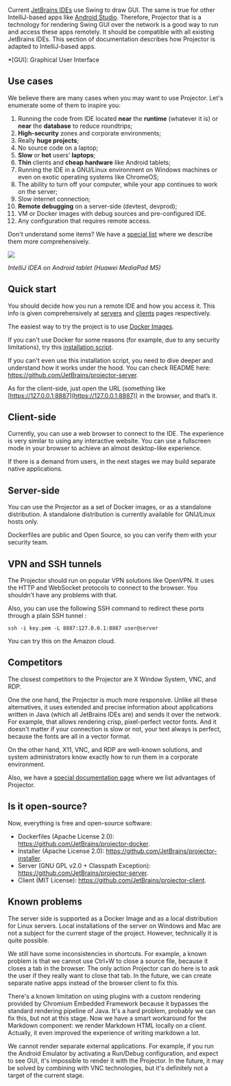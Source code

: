 Current [JetBrains IDEs](https://www.jetbrains.com/products/#type=ide) use Swing to draw GUI. The same is true for other IntelliJ-based apps like [Android Studio](https://developer.android.com/studio/). Therefore, Projector that is a technology for rendering Swing GUI over the network is a good way to run and access these apps remotely. It should be compatible with all existing JetBrains IDEs. This section of documentation describes how Projector is adapted to IntelliJ-based apps.

*[GUI]: Graphical User Interface

## Use cases

We believe there are many cases when you may want to use Projector. Let's enumerate some of them to inspire you:

1. Running the code from IDE located **near** the **runtime** (whatever it is) or **near** the **database** to reduce roundtrips;
1. **High-security** zones and corporate environments;
1. Really **huge projects**;
1. No source code on a laptop;
1. **Slow** or **hot** users’ **laptops**;
1. **Thin** clients and **cheap** **hardware** like Android tablets;
1. Running the IDE in a GNU/Linux environment on Windows machines or even on exotic operating systems like ChromeOS;
1. The ability to turn off your computer, while your app continues to work on the server;
1. Slow internet connection;
1. **Remote debugging** on a server-side (devtest, devprod);
1. VM or Docker images with debug sources and pre-configured IDE.
1. Any configuration that requires remote access.

Don't understand some items? We have a [special list](../about/usecases.md) where we describe them more comprehensively.

![](https://hsto.org/webt/bn/rf/rk/bnrfrkzogrdfp5sxs6t5g7hllc4.jpeg)

*IntelliJ IDEA on Android tablet (Huawei MediaPad M5)*

## Quick start

You should decide how you run a remote IDE and how you access it. This info is given comprehensively at [servers](running.md) and [clients](accessing.md) pages respectively.

The easiest way to try the project is to use [Docker Images](running.md#docker).

If you can't use Docker for some reasons (for example, due to any security limitations), try this [installation script](running.md#installer).

If you can't even use this installation script, you need to dive deeper and understand how it works under the hood. You can check README here: <https://github.com/JetBrains/projector-server>.

As for the client-side, just open the URL (something like [https://127.0.0.1:8887](https://127.0.0.1:8887)) in the browser, and that’s it.

## Client-side

Currently, you can use a web browser to connect to the IDE. The experience is very similar to using any interactive website. You can use a fullscreen mode in your browser to achieve an almost desktop-like experience.

If there is a demand from users, in the next stages we may build separate native applications.

## Server-side

You can use the Projector as a set of Docker images, or as a standalone distribution. A standalone distribution is currently available for GNU/Linux hosts only.

Dockerfiles are public and Open Source, so you can verify them with your security team.

## VPN and SSH tunnels

The Projector should run on popular VPN solutions like OpenVPN. It uses the HTTP and WebSocket protocols to connect to the browser. You shouldn't have any problems with that.

Also, you can use the following SSH command to redirect these ports through a plain SSH tunnel :

```
ssh -i key.pem -L 8887:127.0.0.1:8887 user@server
```

You can try this on the Amazon cloud.

## Competitors

The сlosest competitors to the Projector are X Window System, VNC, and RDP.

One the one hand, the Projector is much more responsive. Unlike all these alternatives, it uses extended and precise information about applications written in Java (which all JetBrains IDEs are) and sends it over the network. For example, that allows rendering crisp, pixel-perfect vector fonts. And it doesn't matter if your connection is slow or not, your text always is perfect, because the fonts are all in a vector format.

On the other hand, X11, VNC, and RDP are well-known solutions, and system administrators know exactly how to run them in a corporate environment.

Also, we have a [special documentation page](../about/comparison.md) where we list advantages of Projector.

## Is it open-source?

Now, everything is free and open-source software:

* Dockerfiles (Apache License 2.0): <https://github.com/JetBrains/projector-docker>.
* Installer (Apache License 2.0): <https://github.com/JetBrains/projector-installer>.
* Server (GNU GPL v2.0 + Classpath Exception): <https://github.com/JetBrains/projector-server>.
* Client (MIT License): <https://github.com/JetBrains/projector-client>.

## Known problems

The server side is supported as a Docker Image and as a local distribution for Linux servers. Local installations of the server on Windows and Mac are not a subject for the current stage of the project. However, technically it is quite possible.

We still have some inconsistencies in shortcuts. For example, a known problem is that we cannot use Ctrl+W to close a source file, because it closes a tab in the browser. The only action Projector can do here is to ask the user if they really want to close that tab. In the future, we can create separate native apps instead of the browser client to fix this.

There's a known limitation on using plugins with a custom rendering provided by Chromium Embedded Framework because it bypasses the standard rendering pipeline of Java. It's a hard problem, probably we can fix this, but not at this stage. Now we have a smart workaround for the Markdown component: we render Markdown HTML locally on a client. Actually, it even improved the experience of writing markdown a lot.

We cannot render separate external applications. For example, if you run the Android Emulator by activating a Run/Debug configuration, and expect to see GUI, it's impossible to render it with the Projector. In the future, it may be solved by combining with VNC technologies, but it's definitely not a target of the current stage.
